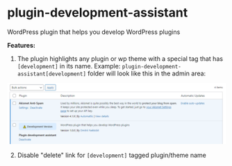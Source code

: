 # plugin-development-assistant

WordPress plugin that helps you develop WordPress plugins

**Features:**

1. The plugin highlights any plugin or wp theme with a special tag that has `[development]` in its name. Example: `plugin-development-assistant[development]` folder will look like this in the admin area:

![highlights example](docs/images/example.png)

2. Disable "delete" link for `[development]` tagged plugin/theme name
